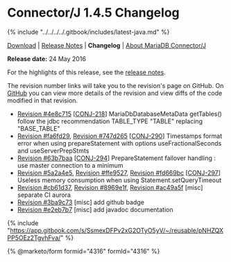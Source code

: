 # Connector/J 1.4.5 Changelog

{% include "../../../../.gitbook/includes/latest-java.md" %}

[Download](https://downloads.mariadb.org/connector-java/1.4.5/) | [Release Notes](../../1.4/1.4.5.md) | **Changelog** | [About MariaDB Connector/J](https://app.gitbook.com/s/CjGYMsT2MVP4nd3IyW2L/mariadb-connector-j/about-mariadb-connector-j)

**Release date:** 24 May 2016

For the highlights of this release, see the [release notes](../../1.4/1.4.5.md).

The revision number links will take you to the revision's page on GitHub. On [GitHub](https://github.com/MariaDB/mariadb-connector-j) you can view more details of the revision and view diffs of the code modified in that revision.

* [Revision #4e8c715](https://github.com/mariadb-corporation/mariadb-connector-j/commit/4e8c715) \[[CONJ-218](https://jira.mariadb.org/browse/CONJ-218)] MariaDbDatabaseMetaData getTables() follow the jdbc recommendation TABLE\_TYPE "TABLE" replacing "BASE\_TABLE"
* [Revision #fa6fd29](https://github.com/mariadb-corporation/mariadb-connector-j/commit/fa6fd29), [Revision #747d265](https://github.com/mariadb-corporation/mariadb-connector-j/commit/747d265) \[[CONJ-290](https://jira.mariadb.org/browse/CONJ-290)] Timestamps format error when using prepareStatement with options useFractionalSeconds and useServerPrepStmts
* [Revision #63b7baa](https://github.com/mariadb-corporation/mariadb-connector-j/commit/63b7baa) \[[CONJ-294](https://jira.mariadb.org/browse/CONJ-294)] PrepareStatement failover handling : use master connection to a minimum
* [Revision #5a2a4e5](https://github.com/mariadb-corporation/mariadb-connector-j/commit/5a2a4e5), [Revision #ffe9527](https://github.com/mariadb-corporation/mariadb-connector-j/commit/ffe9527), [Revision #fd669bc](https://github.com/mariadb-corporation/mariadb-connector-j/commit/fd669bc) \[[CONJ-297](https://jira.mariadb.org/browse/CONJ-297)] Useless memory consumption when using Statement.setQueryTimeout
* [Revision #cb61d37](https://github.com/mariadb-corporation/mariadb-connector-j/commit/cb61d37), [Revision #8969e1f](https://github.com/mariadb-corporation/mariadb-connector-j/commit/8969e1f), [Revision #ac49a5f](https://github.com/mariadb-corporation/mariadb-connector-j/commit/ac49a5f) \[misc] separate CI aurora
* [Revision #3ba9c73](https://github.com/mariadb-corporation/mariadb-connector-j/commit/3ba9c73) \[misc] add github badge
* [Revision #e2eb7b7](https://github.com/mariadb-corporation/mariadb-connector-j/commit/e2eb7b7) \[misc] add javadoc documentation

{% include "https://app.gitbook.com/s/SsmexDFPv2xG2OTyO5yV/~/reusable/pNHZQXPP5OEz2TgvhFva/" %}

{% @marketo/form formid="4316" formId="4316" %}
